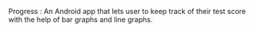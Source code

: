 Progress :
An Android app that lets user to keep track of their test score with the help of bar graphs and line graphs.
